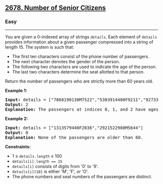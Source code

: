 <h2><a href="https://leetcode.com/problems/number-of-senior-citizens">2678. Number of Senior Citizens</a></h2>
<h3>Easy</h3>
<hr>
<p>You are given a 0-indexed array of strings <code>details</code>. Each element of <code>details</code> provides information about a given passenger compressed into a string of length 15. The system is such that:</p>
<ul>
<li>The first ten characters consist of the phone number of passengers.</li>
<li>The next character denotes the gender of the person.</li>
<li>The following two characters are used to indicate the age of the person.</li>
<li>The last two characters determine the seat allotted to that person.</li>
</ul>
<p>Return the number of passengers who are strictly more than 60 years old.</p>

<p><strong>Example 1:</strong></p>
<pre>
<strong>Input:</strong> details = ["7868190130M7522","5303914400F9211","9273338290F4010"]
<strong>Output:</strong> 2
<strong>Explanation:</strong> The passengers at indices 0, 1, and 2 have ages 75, 92, and 40. Thus, there are 2 people who are over 60 years old.
</pre>

<p><strong>Example 2:</strong></p>
<pre>
<strong>Input:</strong> details = ["1313579440F2036","2921522980M5644"]
<strong>Output:</strong> 0
<strong>Explanation:</strong> None of the passengers are older than 60.
</pre>

<p><strong>Constraints:</strong></p>
<ul>
<li>1 ≤ <code>details.length</code> ≤ 100</li>
<li><code>details[i].length == 15</code></li>
<li><code>details[i]</code> consists of digits from '0' to '9'.</li>
<li><code>details[i][10]</code> is either 'M', 'F', or 'O'.</li>
<li>The phone numbers and seat numbers of the passengers are distinct.</li>
</ul>
